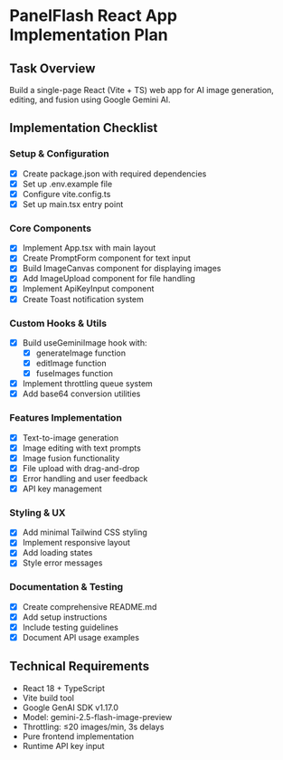 # PanelFlash React App Implementation Plan

## Task Overview
Build a single-page React (Vite + TS) web app for AI image generation, editing, and fusion using Google Gemini AI.

## Implementation Checklist

### Setup & Configuration
- [x] Create package.json with required dependencies
- [x] Set up .env.example file
- [x] Configure vite.config.ts
- [x] Set up main.tsx entry point

### Core Components
- [x] Implement App.tsx with main layout
- [x] Create PromptForm component for text input
- [x] Build ImageCanvas component for displaying images
- [x] Add ImageUpload component for file handling
- [x] Implement ApiKeyInput component
- [x] Create Toast notification system

### Custom Hooks & Utils
- [x] Build useGeminiImage hook with:
  - [x] generateImage function
  - [x] editImage function  
  - [x] fuseImages function
- [x] Implement throttling queue system
- [x] Add base64 conversion utilities

### Features Implementation
- [x] Text-to-image generation
- [x] Image editing with text prompts
- [x] Image fusion functionality
- [x] File upload with drag-and-drop
- [x] Error handling and user feedback
- [x] API key management

### Styling & UX
- [x] Add minimal Tailwind CSS styling
- [x] Implement responsive layout
- [x] Add loading states
- [x] Style error messages

### Documentation & Testing
- [x] Create comprehensive README.md
- [x] Add setup instructions
- [x] Include testing guidelines
- [x] Document API usage examples

## Technical Requirements
- React 18 + TypeScript
- Vite build tool
- Google GenAI SDK v1.17.0
- Model: gemini-2.5-flash-image-preview
- Throttling: ≤20 images/min, 3s delays
- Pure frontend implementation
- Runtime API key input
